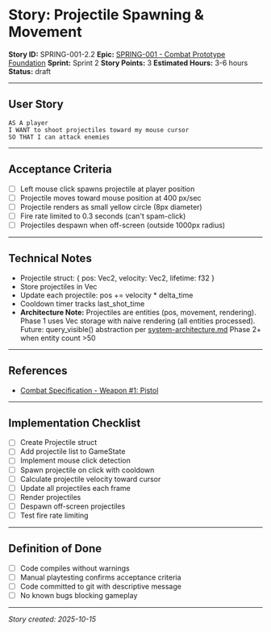 # Story: Projectile Spawning & Movement

**Story ID:** SPRING-001-2.2
**Epic:** [SPRING-001 - Combat Prototype Foundation](../epics/SPRING-001-combat-prototype.md)
**Sprint:** Sprint 2
**Story Points:** 3
**Estimated Hours:** 3-6 hours
**Status:** draft

---

## User Story

```
AS A player
I WANT to shoot projectiles toward my mouse cursor
SO THAT I can attack enemies
```

---

## Acceptance Criteria

- [ ] Left mouse click spawns projectile at player position
- [ ] Projectile moves toward mouse position at 400 px/sec
- [ ] Projectile renders as small yellow circle (8px diameter)
- [ ] Fire rate limited to 0.3 seconds (can't spam-click)
- [ ] Projectiles despawn when off-screen (outside 1000px radius)

---

## Technical Notes

- Projectile struct: { pos: Vec2, velocity: Vec2, lifetime: f32 }
- Store projectiles in Vec<Projectile>
- Update each projectile: pos += velocity * delta_time
- Cooldown timer tracks last_shot_time
- **Architecture Note:** Projectiles are entities (pos, movement, rendering). Phase 1 uses Vec storage with naive rendering (all entities processed). Future: query_visible() abstraction per [system-architecture.md](../architecture/system-architecture.md) Phase 2+ when entity count >50

---

## References

- [Combat Specification - Weapon #1: Pistol](../specs/combat-spec.md)

---

## Implementation Checklist

- [ ] Create Projectile struct
- [ ] Add projectile list to GameState
- [ ] Implement mouse click detection
- [ ] Spawn projectile on click with cooldown
- [ ] Calculate projectile velocity toward cursor
- [ ] Update all projectiles each frame
- [ ] Render projectiles
- [ ] Despawn off-screen projectiles
- [ ] Test fire rate limiting

---

## Definition of Done

- [ ] Code compiles without warnings
- [ ] Manual playtesting confirms acceptance criteria
- [ ] Code committed to git with descriptive message
- [ ] No known bugs blocking gameplay

---

_Story created: 2025-10-15_
